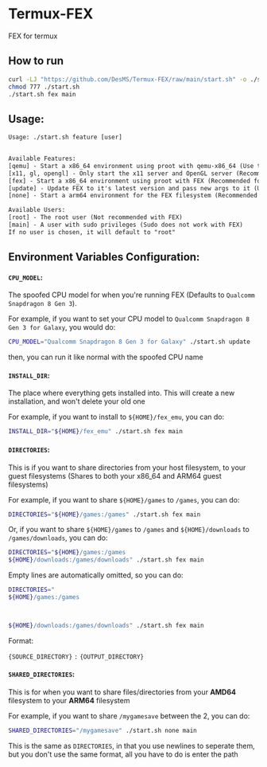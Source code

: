 # Termux-FEX
FEX for termux

## How to run

```sh
curl -LJ "https://github.com/DesMS/Termux-FEX/raw/main/start.sh" -o ./start.sh
chmod 777 ./start.sh
./start.sh fex main
```

## Usage:

```txt
Usage: ./start.sh feature [user]


Available Features:
[qemu] - Start a x86_64 environment using proot with qemu-x86_64 (Use this for modifying the x86_64 filesystem)
[x11, gl, opengl] - Only start the x11 server and OpenGL server (Recommended if you're switching between methods alot)
[fex] - Start a x86_64 environment using proot with FEX (Recommended for performance, use qemu for modifying the filesystem)
[update] - Update FEX to it's latest version and pass new args to it (User arg is ignored)
[none] - Start a arm64 environment for the FEX filesystem (Recommended for building)

Available Users:
[root] - The root user (Not recommended with FEX)
[main] - A user with sudo privileges (Sudo does not work with FEX)
If no user is chosen, it will default to "root"
```

## Environment Variables Configuration:

#### `CPU_MODEL`:

The spoofed CPU model for when you're running FEX (Defaults to `Qualcomm Snapdragon 8 Gen 3`).

For example, if you want to set your CPU model to `Qualcomm Snapdragon 8 Gen 3 for Galaxy`, you would do:

```sh
CPU_MODEL="Qualcomm Snapdragon 8 Gen 3 for Galaxy" ./start.sh update
```

then, you can run it like normal with the spoofed CPU name

#### `INSTALL_DIR`:

The place where everything gets installed into. This will create a new installation, and won't delete your old one

For example, if you want to install to `${HOME}/fex_emu`, you can do:

```sh
INSTALL_DIR="${HOME}/fex_emu" ./start.sh fex main
```

#### `DIRECTORIES`:

This is if you want to share directories from your host filesystem, to your guest filesystems (Shares to both your x86_64 and ARM64 guest filesystems)

For example, if you want to share `${HOME}/games` to `/games`, you can do:

```sh
DIRECTORIES="${HOME}/games:/games" ./start.sh fex main
```

Or, if you want to share `${HOME}/games` to `/games` and `${HOME}/downloads` to `/games/downloads`, you can do:

```sh
DIRECTORIES="${HOME}/games:/games
${HOME}/downloads:/games/downloads" ./start.sh fex main
```

Empty lines are automatically omitted, so you can do:

```sh
DIRECTORIES="
${HOME}/games:/games



${HOME}/downloads:/games/downloads" ./start.sh fex main
```

Format:

`{SOURCE_DIRECTORY}` `:` `{OUTPUT_DIRECTORY}`

#### `SHARED_DIRECTORIES`:

This is for when you want to share files/directories from your **AMD64** filesystem to your **ARM64** filesystem

For example, if you want to share `/mygamesave` between the 2, you can do:

```sh
SHARED_DIRECTORIES="/mygamesave" ./start.sh none main
```

This is the same as `DIRECTORIES`, in that you use newlines to seperate them, but you don't use the same format, all you have to do is enter the path
